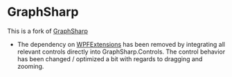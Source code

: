 GraphSharp
==========

This is a fork of [GraphSharp](https://graphsharp.codeplex.com)
- The dependency on [WPFExtensions](https://wpfextensions.codeplex.com/) has been removed by integrating all relevant controls directly into GraphSharp.Controls. The control behavior has been changed / optimized a bit with regards to dragging and zooming.
